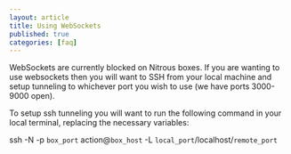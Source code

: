 ```yaml
---
layout: article
title: Using WebSockets
published: true
categories: [faq]
---
```


WebSockets are currently blocked on Nitrous boxes. If you are wanting to use websockets then you will want to SSH from your local machine and setup tunneling to whichever port you wish to use (we have ports 3000-9000 open).

To setup ssh tunneling you will want to run the following command in your local terminal, replacing the necessary variables:

ssh -N -p `box_port` action@`box_host` -L `local_port`/localhost/`remote_port`
